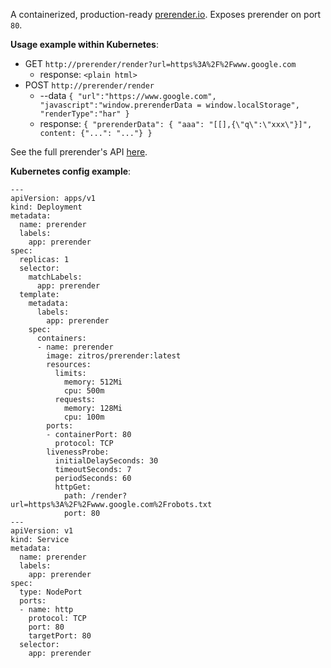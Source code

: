 A containerized, production-ready [prerender.io](https://github.com/prerender/prerender). Exposes prerender on port `80`.

**Usage example within Kubernetes**:

+ GET `http://prerender/render?url=https%3A%2F%2Fwww.google.com`
   + response: `<plain html>`
+ POST `http://prerender/render`
   + --data `{ "url":"https://www.google.com", "javascript":"window.prerenderData = window.localStorage", "renderType":"har" }`
   + response: `{ "prerenderData": { "aaa": "[[],{\"q\":\"xxx\"}]", content: {"...": "..."} }`

See the full prerender's API [here](https://github.com/prerender/prerender#prerendercom).

**Kubernetes config example**:

```
---
apiVersion: apps/v1
kind: Deployment
metadata:
  name: prerender
  labels:
    app: prerender
spec:
  replicas: 1
  selector:
    matchLabels:
      app: prerender
  template:
    metadata:
      labels:
        app: prerender
    spec:
      containers:
      - name: prerender
        image: zitros/prerender:latest
        resources:
          limits:
            memory: 512Mi
            cpu: 500m
          requests:
            memory: 128Mi
            cpu: 100m
        ports:
        - containerPort: 80
          protocol: TCP
        livenessProbe:
          initialDelaySeconds: 30
          timeoutSeconds: 7
          periodSeconds: 60
          httpGet:
            path: /render?url=https%3A%2F%2Fwww.google.com%2Frobots.txt
            port: 80
---
apiVersion: v1
kind: Service
metadata:
  name: prerender
  labels:
    app: prerender
spec: 
  type: NodePort
  ports:
  - name: http
    protocol: TCP
    port: 80
    targetPort: 80
  selector:
    app: prerender
```